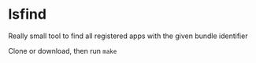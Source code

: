 # lsfind

Really small tool to find all registered apps with the given bundle identifier

Clone or download, then run `make`
